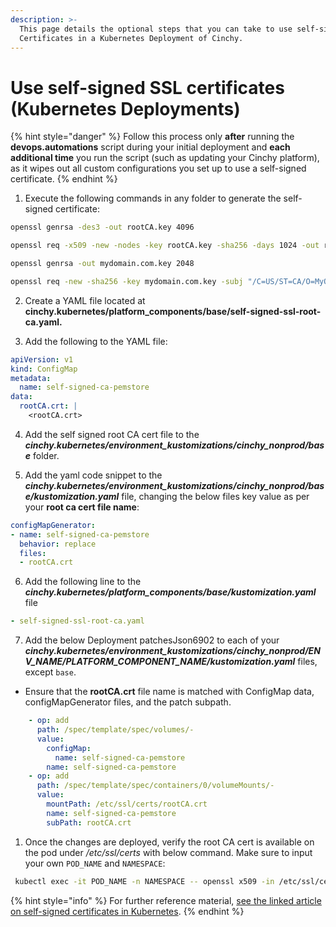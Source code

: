 ```yaml
---
description: >-
  This page details the optional steps that you can take to use self-signed SSL
  Certificates in a Kubernetes Deployment of Cinchy.
---
```


# Use self-signed SSL certificates (Kubernetes Deployments)

{% hint style="danger" %}
Follow this process only **after** running the **devops.automations** script during your initial deployment and **each additional time** you run the script (such as updating your Cinchy platform), as it wipes out all custom configurations you set up to use a self-signed certificate.
{% endhint %}

1.  Execute the following commands in any folder to generate the self-signed certificate:

```bash
openssl genrsa -des3 -out rootCA.key 4096
```

```bash
openssl req -x509 -new -nodes -key rootCA.key -sha256 -days 1024 -out rootCA.crt
```

```bash
openssl genrsa -out mydomain.com.key 2048
```

```bash
openssl req -new -sha256 -key mydomain.com.key -subj "/C=US/ST=CA/O=MyOrg, Inc./CN=mydomain.com " -out mydomain.com.csr
```

2. Create a YAML file located at **cinchy.kubernetes/platform\_components/base/self-signed-ssl-root-ca.yaml.**

3. Add the following to the YAML file:

```yaml
apiVersion: v1
kind: ConfigMap
metadata:
  name: self-signed-ca-pemstore
data:
  rootCA.crt: |
    <rootCA.crt>
```

4. Add the self signed root CA cert file to the _**cinchy.kubernetes/environment\_kustomizations/cinchy\_nonprod/base**_ folder.

5. Add the yaml code snippet to the _**cinchy.kubernetes/environment\_kustomizations/cinchy\_nonprod/base/kustomization.yaml**_ file, changing the below files key value as per your **root ca cert file name**:

```yaml
configMapGenerator:
- name: self-signed-ca-pemstore
  behavior: replace
  files:
  - rootCA.crt
```

6. Add the following line to the  _**cinchy.kubernetes/platform\_components/base/kustomization.yaml**_ file

```yaml
- self-signed-ssl-root-ca.yaml
```

7. Add the below Deployment patchesJson6902 to each of your _**cinchy.kubernetes/environment\_kustomizations/cinchy\_nonprod/ENV\_NAME/PLATFORM\_COMPONENT\_NAME/kustomization.yaml**_ files, except `base`.

* Ensure that the **rootCA.crt** file name is matched with ConfigMap data, configMapGenerator files, and the patch subpath.

```yaml
    - op: add
      path: /spec/template/spec/volumes/-
      value: 
        configMap:
          name: self-signed-ca-pemstore
        name: self-signed-ca-pemstore  
    - op: add
      path: /spec/template/spec/containers/0/volumeMounts/-
      value: 
        mountPath: /etc/ssl/certs/rootCA.crt
        name: self-signed-ca-pemstore
        subPath: rootCA.crt
```

1. Once the changes are deployed, verify the root CA cert is available on the pod under _/etc/ssl/certs_ with below command. Make sure to input your own `POD_NAME` and `NAMESPACE`:

```bash
 kubectl exec -it POD_NAME -n NAMESPACE -- openssl x509 -in /etc/ssl/certs/rootCA.crt -text
```

{% hint style="info" %}
For further reference material, [see the linked article on self-signed certificates in Kubernetes](https://paraspatidar.medium.com/add-self-signed-or-ca-root-certificate-in-kubernetes-pod-ca-root-certificate-store-cb7863cb3f87#b760).
{% endhint %}
